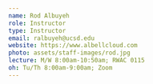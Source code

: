 ```yaml
---
name: Rod Albuyeh
role: Instructor
type: Instructor
email: ralbuyeh@ucsd.edu
website: https://www.albellcloud.com
photo: assets/staff-images/rod.jpg
lecture: M/W 8:00am-10:50am; RWAC 0115
oh: Tu/Th 8:00am-9:00am; Zoom 
---
```


